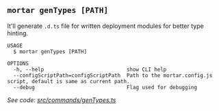 ## `mortar genTypes [PATH]`

It'll generate `.d.ts` file for written deployment modules for better type hinting.

```
USAGE
  $ mortar genTypes [PATH]

OPTIONS
  -h, --help                           show CLI help
  --configScriptPath=configScriptPath  Path to the mortar.config.js script, default is same as current path.
  --debug                              Flag used for debugging
```

_See code: [src/commands/genTypes.ts](https://github.com/Tenderly/mortar-tenderly/blob/v0.0.0/src/commands/genTypes.ts)_
